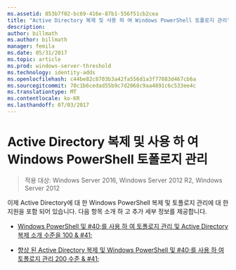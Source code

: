 ```yaml
---
ms.assetid: 853b7f02-bc69-416e-87b1-556f51cb2cea
title: "Active Directory 복제 및 사용 하 여 Windows PowerShell 토폴로지 관리"
description: 
author: billmath
ms.author: billmath
manager: femila
ms.date: 05/31/2017
ms.topic: article
ms.prod: windows-server-threshold
ms.technology: identity-adds
ms.openlocfilehash: c44be82c8703b3a42fa556d1a3f77883d467cb6a
ms.sourcegitcommit: 70c1b6cedad55b9c7d2068c9aa4891c6c533ee4c
ms.translationtype: MT
ms.contentlocale: ko-KR
ms.lasthandoff: 07/03/2017
---
```

# <a name="active-directory-replication-and-topology-management-using-windows-powershell"></a>Active Directory 복제 및 사용 하 여 Windows PowerShell 토폴로지 관리

>적용 대상: Windows Server 2016, Windows Server 2012 R2, Windows Server 2012

이제 Active Directory에 대 한 Windows PowerShell 복제 및 토폴로지 관리에 대 한 지원을 포함 되어 있습니다. 다음 항목 소개 하 고 추가 세부 정보를 제공합니다.  
  
-   [Windows PowerShell 및 #40;를 사용 하 여 토폴로지 관리 및 Active Directory 복제 소개 수준을 100 & #41;](../../../ad-ds/manage/powershell/Introduction-to-Active-Directory-Replication-and-Topology-Management-Using-Windows-PowerShell--Level-100-.md)  
  
-   [향상 된 Active Directory 복제 및 Windows PowerShell 및 #40;를 사용 하 여 토폴로지 관리 200 수준 & #41;](../../../ad-ds/manage/powershell/Advanced-Active-Directory-Replication-and-Topology-Management-Using-Windows-PowerShell--Level-200-.md)  
  


